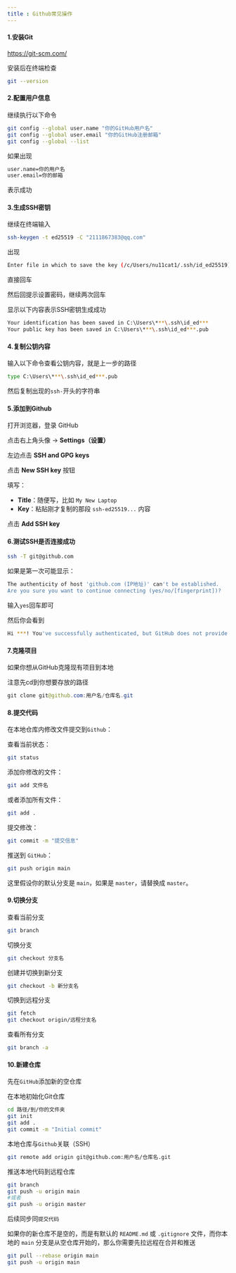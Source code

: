 ```yaml
---
title : Github常见操作
---
```


#### 1.安装Git

https://git-scm.com/

安装后在终端检查

```bash
git --version
```

#### 2.配置用户信息

继续执行以下命令

```bash
git config --global user.name "你的GitHub用户名"
git config --global user.email "你的GitHub注册邮箱"
git config --global --list
```

如果出现

```bash
user.name=你的用户名
user.email=你的邮箱
```

表示成功

#### 3.生成SSH密钥

继续在终端输入

```bash
ssh-keygen -t ed25519 -C "2111867383@qq.com"
```

出现

```bash
Enter file in which to save the key (/c/Users/nu11cat1/.ssh/id_ed25519):
```

直接回车

然后回提示设置密码，继续两次回车

显示以下内容表示SSH密钥生成成功

```bash
Your identification has been saved in C:\Users\***\.ssh\id_ed***
Your public key has been saved in C:\Users\***\.ssh\id_ed***.pub
```

#### 4.复制公钥内容

输入以下命令查看公钥内容，就是上一步的路径

```bash
type C:\Users\***\.ssh\id_ed***.pub
```

然后复制出现的`ssh-`开头的字符串

#### 5.添加到Github

打开浏览器，登录 GitHub

点击右上角头像 → **Settings（设置）**

左边点击 **SSH and GPG keys**

点击 **New SSH key** 按钮

填写：

- **Title**：随便写，比如 `My New Laptop`
- **Key**：粘贴刚才复制的那段 `ssh-ed25519...` 内容

点击 **Add SSH key**

#### 6.测试SSH是否连接成功

```bash
ssh -T git@github.com
```

如果是第一次可能显示：

```bash
The authenticity of host 'github.com (IP地址)' can't be established.
Are you sure you want to continue connecting (yes/no/[fingerprint])?
```

输入`yes`回车即可

然后你会看到

```bash
Hi ***! You've successfully authenticated, but GitHub does not provide shell access.
```

#### 7.克隆项目

如果你想从GitHub克隆现有项目到本地

注意先cd到你想要存放的路径

```java
git clone git@github.com:用户名/仓库名.git
```

#### 8.提交代码

在本地仓库内修改文件提交到`Github`：

查看当前状态：

```bash
git status
```

添加你修改的文件：

```bash
git add 文件名
```

或者添加所有文件：

```bash
git add .
```

提交修改：

```bash
git commit -m "提交信息"
```

推送到 `GitHub`：

```bash
git push origin main
```

这里假设你的默认分支是 `main`，如果是 `master`，请替换成 `master`。

#### 9.切换分支

查看当前分支

```bash
git branch
```

切换分支

```bash
git checkout 分支名
```

创建并切换到新分支

```bash
git checkout -b 新分支名
```

切换到远程分支

```bash
git fetch
git checkout origin/远程分支名
```

查看所有分支

```bash
git branch -a
```

#### 10.新建仓库

先在`GitHub`添加新的空仓库

在本地初始化Git仓库

```bash
cd 路径/到/你的文件夹
git init
git add .
git commit -m "Initial commit"
```

本地仓库与`Github`关联（SSH）

```bash
git remote add origin git@github.com:用户名/仓库名.git
```

推送本地代码到远程仓库

```bash
git branch
git push -u origin main
#或者
git push -u origin master
```

后续同步同`提交代码`

如果你的新仓库不是空的，而是有默认的 `README.md` 或 `.gitignore` 文件，而你本地的 `main` 分支是从空仓库开始的，那么你需要先拉远程在合并和推送

```bash
git pull --rebase origin main
git push -u origin main
```



